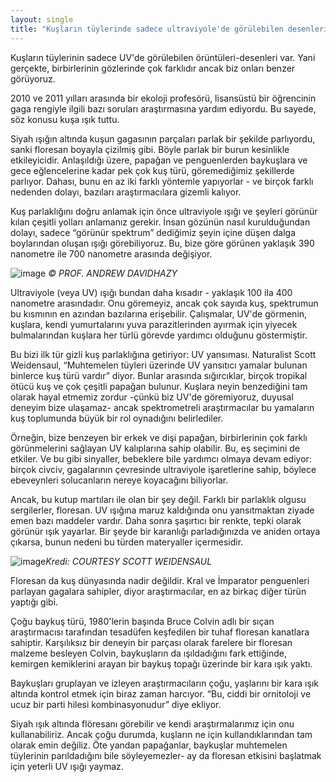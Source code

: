 ```yaml
---
layout: single
title: "Kuşların tüylerinde sadece ultraviyole'de görülebilen desenleri var, yani onlar kendilerini daha farklı görüyorlar"
---
```

Kuşların tüylerinin sadece UV'de görülebilen örüntüleri-desenleri var. Yani gerçekte, birbirlerinin gözlerinde çok farklıdır ancak biz onları benzer görüyoruz.

2010 ve 2011 yılları arasında bir ekoloji profesörü, lisansüstü bir öğrencinin gaga rengiyle ilgili bazı soruları araştırmasına yardım ediyordu. Bu sayede, söz konusu kuşa ışık tuttu.

Siyah ışığın altında kuşun gagasının parçaları parlak bir şekilde parlıyordu, sanki floresan boyayla çizilmiş gibi.
Böyle parlak bir burun kesinlikle etkileyicidir. Anlaşıldığı üzere, papağan ve penguenlerden baykuşlara ve gece eğlencelerine kadar pek çok kuş türü, göremediğimiz şekillerde parlıyor. Dahası, bunu en az iki farklı yöntemle yapıyorlar - ve birçok farklı nedenden dolayı, bazıları araştırmacılara gizemli kalıyor.

Kuş parlaklığını doğru anlamak için önce ultraviyole ışığı ve şeyleri görünür kılan çeşitli yolları anlamanız gerekir. İnsan gözünün nasıl kurulduğundan dolayı, sadece “görünür spektrum” dediğimiz şeyin içine düşen dalga boylarından oluşan ışığı görebiliyoruz. Bu, bize göre görünen yaklaşık 390 nanometre ile 700 nanometre arasında değişiyor. 

![image](https://assets.atlasobscura.com/article_images/54402/image.jpg)                                                                *© PROF. ANDREW DAVIDHAZY*

Ultraviyole (veya UV) ışığı bundan daha kısadır - yaklaşık 100 ila 400 nanometre arasındadır. Onu göremeyiz, ancak çok sayıda kuş, spektrumun bu kısmının en azından bazılarına erişebilir. Çalışmalar, UV'de görmenin, kuşlara, kendi yumurtalarını yuva parazitlerinden ayırmak için yiyecek bulmalarından kuşlara her türlü görevde yardımcı olduğunu göstermiştir.

Bu bizi ilk tür gizli kuş parlaklığına getiriyor: UV yansıması. Naturalist Scott Weidensaul, “Muhtemelen tüyleri üzerinde UV yansıtıcı yamalar bulunan binlerce kuş türü vardır” diyor. Bunlar arasında sığırcıklar, birçok tropikal ötücü kuş ve çok çeşitli papağan bulunur. Kuşlara neyin benzediğini tam olarak hayal etmemiz zordur -çünkü biz UV'de göremiyoruz, duyusal deneyim bize ulaşamaz- ancak spektrometreli araştırmacılar bu yamaların kuş toplumunda büyük bir rol oynadığını belirlediler.

Örneğin, bize benzeyen bir erkek ve dişi papağan, birbirlerinin çok farklı görünmelerini sağlayan UV kalıplarına sahip olabilir. Bu, eş seçimini de etkiler. Ve bu gibi sinyaller, bebeklere bile yardımcı olmaya devam ediyor: birçok civciv, gagalarının çevresinde ultraviyole işaretlerine sahip, böylece ebeveynleri solucanların nereye koyacağını biliyorlar.

Ancak, bu kutup martıları ile olan bir şey değil. Farklı bir parlaklık olgusu sergilerler, floresan. UV ışığına maruz kaldığında onu yansıtmaktan ziyade emen bazı maddeler vardır. Daha sonra şaşırtıcı bir renkte, tepki olarak görünür ışık yayarlar. Bir şeyde bir karanlığı parladığınızda ve aniden ortaya çıkarsa, bunun nedeni bu türden materyaller içermesidir.

![image](https://assets.atlasobscura.com/article_images/54400/image.jpg)*Kredi: COURTESY SCOTT WEIDENSAUL*

Floresan da kuş dünyasında nadir değildir. Kral ve İmparator penguenleri parlayan gagalara sahipler, diyor araştırmacılar, en az birkaç diğer türün yaptığı gibi.

Çoğu baykuş türü, 1980'lerin başında Bruce Colvin adlı bir sıçan araştırmacısı tarafından tesadüfen keşfedilen bir tuhaf floresan kanatlara sahiptir. Karşılıksız bir deneyin bir parçası olarak farelere bir floresan malzeme besleyen Colvin, baykuşların da ışıldadığını fark ettiğinde, kemirgen kemiklerini arayan bir baykuş topağı üzerinde bir kara ışık yaktı.

Baykuşları gruplayan ve izleyen araştırmacıların çoğu, yaşlarını bir kara ışık altında kontrol etmek için biraz zaman harcıyor. “Bu, ciddi bir ornitoloji ve ucuz bir parti hilesi kombinasyonudur” diye ekliyor.

Siyah ışık altında flöresanı görebilir ve kendi araştırmalarımız için onu kullanabiliriz. Ancak çoğu durumda, kuşların ne için kullandıklarından tam olarak emin değiliz. Öte yandan papağanlar, baykuşlar muhtemelen tüylerinin parıldadığını bile söyleyemezler- ay da floresan etkisini başlatmak için yeterli UV ışığı yaymaz.
